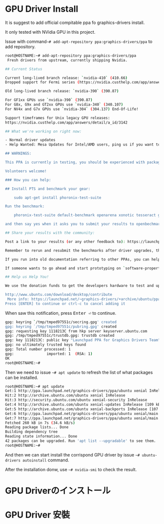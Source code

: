 # GPU Driver Install

It is suggest to add official compitable ppa fo graphics-drivers install.

It only tested with NVidia GPU in this project.

Issue with command`~# add-apt-repository ppa:graphics-drivers/ppa` to add repository.

```bash
root@HOSTNAME:~# add-apt-repository ppa:graphics-drivers/ppa
 Fresh drivers from upstream, currently shipping Nvidia.

## Current Status

Current long-lived branch release: `nvidia-410` (410.66)
Dropped support for Fermi series (https://nvidia.custhelp.com/app/answers/detail/a_id/4656)

Old long-lived branch release: `nvidia-390` (390.87)

For GF1xx GPUs use `nvidia-390` (390.87)
For G8x, G9x and GT2xx GPUs use `nvidia-340` (340.107)
For NV4x and G7x GPUs use `nvidia-304` (304.137) End-Of-Life!

Support timeframes for Unix legacy GPU releases:
https://nvidia.custhelp.com/app/answers/detail/a_id/3142

## What we're working on right now:

- Normal driver updates
- Help Wanted: Mesa Updates for Intel/AMD users, ping us if you want to help do this work, we're shorthanded.

## WARNINGS:

This PPA is currently in testing, you should be experienced with packaging before you dive in here:

Volunteers welcome!

### How you can help:

## Install PTS and benchmark your gear:

    sudo apt-get install phoronix-test-suite

Run the benchmark:

    phoronix-test-suite default-benchmark openarena xonotic tesseract gputest unigine-valley

and then say yes when it asks you to submit your results to openbechmarking.org. Then grab a cup of coffee, it takes a bit for the benchmarks to run. Depending on the version of Ubuntu you're using it might preferable for you to grabs PTS from upstream directly: http://www.phoronix-test-suite.com/?k=downloads

## Share your results with the community:

Post a link to your results (or any other feedback to): https://launchpad.net/~graphics-drivers-testers

Remember to rerun and resubmit the benchmarks after driver upgrades, this will allow us to gather a bunch of data on performance that we can share with everybody.

If you run into old documentation referring to other PPAs, you can help us by consolidating references to this PPA.

If someone wants to go ahead and start prototyping on `software-properties-gtk` on what the GUI should look like, please start hacking!

## Help us Help You!

We use the donation funds to get the developers hardware to test and upload these drivers, please consider donating to the "community" slider on the donation page if you're loving this PPA:

http://www.ubuntu.com/download/desktop/contribute
 More info: https://launchpad.net/~graphics-drivers/+archive/ubuntu/ppa
Press [ENTER] to continue or ctrl-c to cancel adding it
```

When saw this notification, press <kbd>Enter ⏎</kbd> to continue.

```bash
gpg: keyring `/tmp/tmped97551c/secring.gpg' created
gpg: keyring `/tmp/tmped97551c/pubring.gpg' created
gpg: requesting key 1118213C from hkp server keyserver.ubuntu.com
gpg: /tmp/tmped97551c/trustdb.gpg: trustdb created
gpg: key 1118213C: public key "Launchpad PPA for Graphics Drivers Team" imported
gpg: no ultimately trusted keys found
gpg: Total number processed: 1
gpg:               imported: 1  (RSA: 1)
OK
root@HOSTNAME:~#
```

Then we need to issue `~# apt update` to refresh the list of what packages can be installed.

```bash
root@HOSTNAME:~# apt update
Get:1 http://ppa.launchpad.net/graphics-drivers/ppa/ubuntu xenial InRelease [24.3 kB]
Hit:2 http://archive.ubuntu.com/ubuntu xenial InRelease
Hit:3 http://security.ubuntu.com/ubuntu xenial-security InRelease
Get:4 http://archive.ubuntu.com/ubuntu xenial-updates InRelease [109 kB]
Get:5 http://archive.ubuntu.com/ubuntu xenial-backports InRelease [107 kB]
Get:6 http://ppa.launchpad.net/graphics-drivers/ppa/ubuntu xenial/main amd64 Packages [14.9 kB]
Get:7 http://ppa.launchpad.net/graphics-drivers/ppa/ubuntu xenial/main Translation-en [4,572 B]
Fetched 260 kB in 7s (34.6 kB/s)
Reading package lists... Done
Building dependency tree
Reading state information... Done
42 packages can be upgraded. Run 'apt list --upgradable' to see them.
root@HOSTNAME:~#
```

And then we can start install the corrispond GPU driver by issue `~# ubuntu-drivers autoinstall` command.

After the installation donw, use `~# nvidia-smi` to check the result. 

# GPU Driverのインストール

# GPU Driver 安裝
